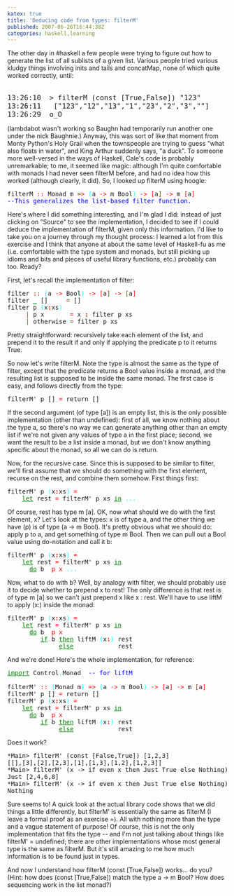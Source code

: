 ```yaml
---
katex: true
title: 'Deducing code from types: filterM'
published: 2007-06-26T16:44:38Z
categories: haskell,learning
---
```


The other day in #haskell a few people were trying to figure out how to generate the list of all sublists of a given list.  Various people tried various kludgy things involving inits and tails and concatMap, none of which quite worked correctly, until:
<pre><font size="+1">
13:26:10  &gt; filterM (const [True,False]) "123"
13:26:11   ["123","12","13","1","23","2","3",""]
13:26:29  o_O
</font></pre>
(lambdabot wasn't working so Baughn had temporarily run another one under the nick Baughnie.)  Anyway, this was sort of like that moment from Monty Python's Holy Grail when the townspeople are trying to guess "what also floats in water", and King Arthur suddenly says, "a duck".  To someone more well-versed in the ways of Haskell, Cale's code is probably unremarkable; to me, it seemed like magic: although I'm quite comfortable with monads I had never seen filterM before, and had no idea how this worked (although clearly, it did).  So, I looked up filterM using hoogle:
<pre>filterM <font color="Red">::</font> Monad m <font color="Red">=&gt;</font> <font color="Cyan">(</font>a <font color="Red">-&gt;</font> m Bool<font color="Cyan">)</font> <font color="Red">-&gt;</font> <font color="Red">[</font>a<font color="Red">]</font> <font color="Red">-&gt;</font> m <font color="Red">[</font>a<font color="Red">]</font>
<font color="Blue">--This generalizes the list-based filter function.</font></pre>
Here's where I did something interesting, and I'm glad I did: instead of just clicking on "Source" to see the implementation, I decided to see if I could deduce the implementation of filterM, given only this information.  I'd like to take you on a journey through my thought process: I learned a lot from this exercise and I think that anyone at about the same level of Haskell-fu as me (i.e. comfortable with the type system and monads, but still picking up idioms and bits and pieces of useful library functions, etc.) probably can too. Ready?

First, let's recall the implementation of filter:
<pre>filter <font color="Red">::</font> <font color="Cyan">(</font>a <font color="Red">-&gt;</font> Bool<font color="Cyan">)</font> <font color="Red">-&gt;</font> <font color="Red">[</font>a<font color="Red">]</font> <font color="Red">-&gt;</font> <font color="Red">[</font>a<font color="Red">]</font>
filter <font color="Green"><u>_</u></font> []     <font color="Red">=</font> []
filter p <font color="Cyan">(</font>x<font color="Red"><strong>:</strong></font>xs<font color="Cyan">)</font>
     <font color="Red">|</font> p x       <font color="Red">=</font> x <font color="Red"><strong>:</strong></font> filter p xs
     <font color="Red">|</font> otherwise <font color="Red">=</font> filter p xs</pre>
Pretty straightforward: recursively take each element of the list, and prepend it to the result if and only if applying the predicate p to it returns True.

So now let's write filterM.  Note the type is almost the same as the type of filter, except that the predicate returns a Bool value inside a monad, and the resulting list is supposed to be inside the same monad.  The first case is easy, and follows directly from the type:
<pre>filterM' p [] <font color="Red">=</font> return []</pre>
If the second argument (of type [a]) is an empty list, this is the only possible implementation (other than undefined): first of all, we know nothing about the type a, so there's no way we can generate anything other than an empty list if we're not given any values of type a in the first place; second, we want the result to be a list inside a monad, but we don't know anything specific about the monad, so all we can do is return.

Now, for the recursive case.  Since this is supposed to be similar to filter, we'll first assume that we should do something with the first element, recurse on the rest, and combine them somehow.  First things first:
<pre>filterM' p <font color="Cyan">(</font>x<font color="Red"><strong>:</strong></font>xs<font color="Cyan">)</font> <font color="Red">=</font>
    <font color="Green"><u>let</u></font> rest <font color="Red">=</font> filterM' p xs <font color="Green"><u>in</u></font> <font color="Cyan">...</font></pre>
Of course, rest has type m [a].  OK, now what should we do with the first element, x?  Let's look at the types: x is of type a, and the other thing we have (p) is of type (a -&gt; m Bool).  It's pretty obvious what we should do: apply p to a, and get something of type m Bool.  Then we can pull out a Bool value using do-notation and call it b:
<pre>filterM' p <font color="Cyan">(</font>x<font color="Red"><strong>:</strong></font>xs<font color="Cyan">)</font> <font color="Red">=</font>
    <font color="Green"><u>let</u></font> rest <font color="Red">=</font> filterM' p xs <font color="Green"><u>in</u></font>
      <font color="Green"><u>do</u></font> b <font color="Red"> p x </font><font color="Cyan">...</font></pre>
Now, what to do with b?  Well, by analogy with filter, we should probably use it to decide whether to prepend x to rest!  The only difference is that rest is of type m [a] so we can't just prepend x like x : rest.  We'll have to use liftM to apply (x:) inside the monad:
<pre>filterM' p <font color="Cyan">(</font>x<font color="Red"><strong>:</strong></font>xs<font color="Cyan">)</font> <font color="Red">=</font>
    <font color="Green"><u>let</u></font> rest <font color="Red">=</font> filterM' p xs <font color="Green"><u>in</u></font>
      <font color="Green"><u>do</u></font> b <font color="Red"> p x
         </font><font color="Green"><u>if</u></font> b <font color="Green"><u>then</u></font> liftM <font color="Cyan">(</font>x<font color="Red"><strong>:</strong></font><font color="Cyan">)</font> rest
              <font color="Green"><u>else</u></font>            rest</pre>
And we're done!  Here's the whole implementation, for reference:
<pre><font color="Green"><u>import</u></font> Control<font color="Cyan">.</font>Monad  <font color="Blue">-- for liftM</font>

filterM' <font color="Red">::</font> <font color="Cyan">(</font>Monad m<font color="Cyan">)</font> <font color="Red">=&gt;</font> <font color="Cyan">(</font>a <font color="Red">-&gt;</font> m Bool<font color="Cyan">)</font> <font color="Red">-&gt;</font> <font color="Red">[</font>a<font color="Red">]</font> <font color="Red">-&gt;</font> m <font color="Red">[</font>a<font color="Red">]</font>
filterM' p [] <font color="Red">=</font> return []
filterM' p <font color="Cyan">(</font>x<font color="Red"><strong>:</strong></font>xs<font color="Cyan">)</font> <font color="Red">=</font>
    <font color="Green"><u>let</u></font> rest <font color="Red">=</font> filterM' p xs <font color="Green"><u>in</u></font>
      <font color="Green"><u>do</u></font> b <font color="Red"> p x
         </font><font color="Green"><u>if</u></font> b <font color="Green"><u>then</u></font> liftM <font color="Cyan">(</font>x<font color="Red"><strong>:</strong></font><font color="Cyan">)</font> rest
              <font color="Green"><u>else</u></font>            rest</pre>
Does it work?
<pre>
*Main&gt; filterM' (const [False,True]) [1,2,3]
[[],[3],[2],[2,3],[1],[1,3],[1,2],[1,2,3]]
*Main&gt; filterM' (x -&gt; if even x then Just True else Nothing) [2,4..8]
Just [2,4,6,8]
*Main&gt; filterM' (x -&gt; if even x then Just True else Nothing) [2,4,6,7,8]
Nothing</pre>
Sure seems to!  A quick look at the actual library code shows that we did things a little differently, but filterM' is essentially the same as filterM (I leave a formal proof as an exercise =).  All with nothing more than the type and a vague statement of purpose!  Of course, this is not the only implementation that fits the type -- and I'm not just talking about things like filterM' = undefined; there are other implementations whose most general type is the same as filterM.  But it's still amazing to me how much information is to be found just in types.

And now I understand how filterM (const [True,False]) works... do you? (Hint: how does (const [True,False]) match the type a -&gt; m Bool?  How does sequencing work in the list monad?)

